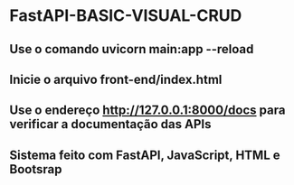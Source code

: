 # FastAPI-BASIC-VISUAL-CRUD
## Use o comando uvicorn main:app --reload
## Inicie o arquivo front-end/index.html

## Use o endereço http://127.0.0.1:8000/docs para verificar a documentação das APIs

## Sistema feito com FastAPI, JavaScript, HTML e Bootsrap
